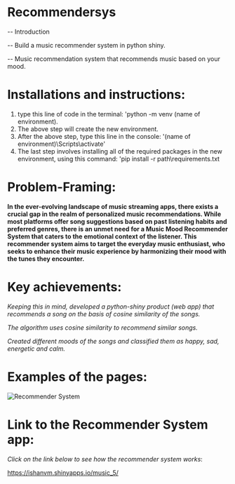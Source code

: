 # Recommendersys
-- Introduction

-- Build a music recommender system in python shiny.

-- Music recommendation system that recommends music based on your mood. 

# Installations and instructions:
1. type this line of code in the terminal: 'python -m venv (name of environment).
2. The above step will create the new environment.
3. After the above step, type this line in the console: '(name of environment)\Scripts\activate'
4. The last step involves installing all of the required packages in the new environment, using this command: 'pip install -r path\requirements.txt


# Problem-Framing:

**In the ever-evolving landscape of music streaming apps, there exists a crucial gap in the realm of personalized music recommendations. While most platforms offer song suggestions based on past listening habits and preferred genres, there is an unmet need for a Music Mood Recommender System that caters to the emotional context of the listener. This recommender system aims to target the everyday music enthusiast, who seeks to enhance their music experience by harmonizing their mood with the tunes they encounter.**

# Key achievements:

*Keeping this in mind, developed a python-shiny product (web app) that recommends a song on the basis of cosine similarity of the songs.*

*The algorithm uses cosine similarity to recommend similar songs.*

*Created different moods of the songs and classified them as happy, sad, energetic and calm.*


# Examples of the pages:

![Recommender System](https://github.com/ivm25/recommendersystems/assets/44321100/c96ab06f-4137-4003-a56c-41581c5d7924)

# Link to the Recommender System app:


*Click on the link below to see how the recommender system works*:

https://ishanvm.shinyapps.io/music_5/